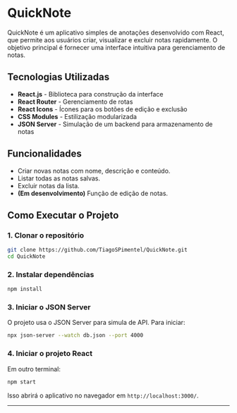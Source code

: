 # QuickNote

QuickNote é um aplicativo simples de anotações desenvolvido com React, que permite aos usuários criar, visualizar e excluir notas rapidamente. O objetivo principal é fornecer uma interface intuitiva para gerenciamento de notas.

## Tecnologias Utilizadas

- **React.js** - Biblioteca para construção da interface
- **React Router** - Gerenciamento de rotas
- **React Icons** - Ícones para os botões de edição e exclusão
- **CSS Modules** - Estilização modularizada
- **JSON Server** - Simulação de um backend para armazenamento de notas

## Funcionalidades

- Criar novas notas com nome, descrição e conteúdo.
- Listar todas as notas salvas.
- Excluir notas da lista.
- **(Em desenvolvimento)** Função de edição de notas.

## Como Executar o Projeto

### 1. Clonar o repositório

```sh
git clone https://github.com/TiagoSPimentel/QuickNote.git
cd QuickNote
```

### 2. Instalar dependências

```sh
npm install
```

### 3. Iniciar o JSON Server

O projeto usa o JSON Server para simula de API. Para iniciar:

```sh
npx json-server --watch db.json --port 4000
```

### 4. Iniciar o projeto React

Em outro terminal:

```sh
npm start
```

Isso abrirá o aplicativo no navegador em `http://localhost:3000/`.

---

